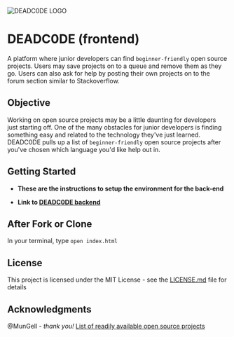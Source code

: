 ![DEADC0DE LOGO](app/assets/images/DEADCODE_FINAL.png?raw=true "DEADC0DE_FINAL")

# DEADC0DE (frontend)

A platform where junior developers can find `beginner-friendly` open source projects. Users may save projects on to a queue and remove them as they go. Users can also ask for help by posting their own projects on to the forum section similar to Stackoverflow.

## Objective

Working on open source projects may be a little daunting for developers just starting off. One of the many obstacles for junior developers is finding something easy and related to the technology they've just learned. DEADC0DE pulls up a list of `beginner-friendly` open source projects after you've chosen which language you'd like help out in.

## Getting Started

- **These are the instructions to setup the environment for the back-end**

- **Link to [DEADC0DE backend](https://github.com/robertexe/DEADC0DE-front-end)**



## After Fork or Clone

In your terminal, type `open index.html`

## License

This project is licensed under the MIT License - see the [LICENSE.md](LICENSE.md) file for details

## Acknowledgments

 @MunGell - *thank you!* [List of readily available open source projects](https://github.com/MunGell/awesome-for-beginners)
